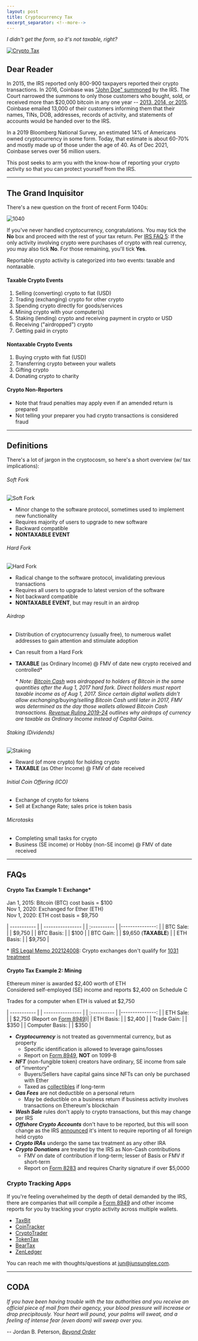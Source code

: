 ```yaml
---
layout: post
title: Cryptocurrency Tax
excerpt_separator: <!--more-->
---
```


_I didn't get the form, so it's not taxable, right?_

[![Crypto Tax](../images/CryptoTax.jpeg "Cryptocurrency Tax")](https://junsunglee.com/Cryptocurrency-Tax)

<!--more-->

## Dear Reader

In 2015, the IRS reported only 800-900 taxpayers reported their crypto transactions. In 2016, Coinbase was ["John Doe" summoned](https://www.justice.gov/opa/pr/court-authorizes-service-john-doe-summons-seeking-identities-us-taxpayers-who-have-used) by the IRS. The Court narrowed the summons to only those customers who bought, sold, or received more than $20,000 bitcoin in any one year -- [2013, 2014, or 2015](https://junsunglee.com/Get-Your-IRS-Transcripts-NOW/). Coinbase emailed 13,000 of their customers informing them that their names, TINs, DOB, addresses, records of activity, and statements of accounts would be handed over to the IRS.

In a 2019 Bloomberg National Survey, an estimated 14% of Americans owned cryptocurrency in some form. Today, that estimate is about 60-70% and mostly made up of those under the age of 40. As of Dec 2021, Coinbase serves over 56 million users.

This post seeks to arm you with the know-how of reporting your crypto activity so that you can protect yourself from the IRS.

---

## The Grand Inquisitor

There's a new question on the front of recent Form 1040s:

![1040](../images/Crypto1040.png "1040 crypto question")

If you've never handled cryptocurrency, congratulations. You may tick the **No** box and proceed with the rest of your tax return. Per [IRS FAQ 5](https://www.irs.gov/individuals/international-taxpayers/frequently-asked-questions-on-virtual-currency-transactions#:~:text=Q5.%C2%A0%20The%202020,3/2/2021): If the only activity involving crypto were purchases of crypto with real currency, you may also tick **No**. For those remaining, you'll tick **Yes**.

Reportable crypto activity is categorized into two events: taxable and nontaxable.

#### Taxable Crypto Events

1. Selling (converting) crypto to fiat (USD)
2. Trading (exchanging) crypto for other crypto
3. Spending crypto directly for goods/services
4. Mining crypto with your computer(s)
5. Staking (lending) crypto and receiving payment in crypto or USD
6. Receiving ("airdropped") crypto
7. Getting paid in crypto

#### Nontaxable Crypto Events

1. Buying crypto with fiat (USD)
2. Transferring crypto between your wallets
3. Gifting crypto
4. Donating crypto to charity

#### Crypto Non-Reporters

- Note that fraud penalties may apply even if an amended return is prepared
- Not telling your preparer you had crypto transactions is considered fraud

---

## Definitions

There's a lot of jargon in the cryptocosm, so here's a short overview (w/ tax implications):

###### _Soft Fork_

![Soft Fork](../images/SoftFork.PNG "Soft Fork")

- Minor change to the software protocol, sometimes used to implement new functionality
- Requires majority of users to upgrade to new software
- Backward compatible
- **NONTAXABLE EVENT**

###### _Hard Fork_

![Hard Fork](../images/HardFork.PNG "Hard Fork")

- Radical change to the software protocol, invalidating previous transactions
- Requires all users to upgrade to latest version of the software
- Not backward compatible
- **NONTAXABLE EVENT**, but may result in an airdrop

###### _Airdrop_

- Distribution of cryptocurrency (usually free), to numerous wallet addresses to gain attention and stimulate adoption
- Can result from a Hard Fork
- **TAXABLE** (as Ordinary Income) @ FMV of date new crypto received and controlled\*

  \* _Note: [Bitcoin Cash](https://en.wikipedia.org/wiki/Bitcoin_Cash) was airdropped to holders of Bitcoin in the same quantities after the Aug 1, 2017 hard fork. Direct holders must report taxable income as of Aug 1, 2017. Since certain digital wallets didn't allow exchanging/buying/selling Bitcoin Cash until later in 2017, FMV was determined as the day those wallets allowed Bitcoin Cash transactions. [Revenue Ruling 2019-24](https://www.irs.gov/pub/irs-drop/rr-19-24.pdf) outlines why airdrops of currency are taxable as Ordinary Income instead of Capital Gains._

###### _Staking (Dividends)_

![Staking](../images/Staking.PNG "Staking")

- Reward (of more crypto) for holding crypto
- **TAXABLE** (as Other Income) @ FMV of date received

###### _Initial Coin Offering (ICO)_

- Exchange of crypto for tokens
- Sell at Exchange Rate; sales price is token basis

###### _Microtasks_

- Completing small tasks for crypto
- Business (SE income) or Hobby (non-SE income) @ FMV of date received

---

## FAQs

#### Crypto Tax Example 1: Exchange\*

Jan 1, 2015: Bitcoin (BTC) cost basis = $100  
Nov 1, 2020: Exchanged for Ether (ETH)  
Nov 1, 2020: ETH cost basis = $9,750

| ----------- | | ---------------- |
| :---------- | |---------------: |
| BTC Sale: | | $9,750 |
| BTC Basis: | | $100 |
| BTC Gain: | | $9,650 (**TAXABLE**) |
| ETH Basis: | | $9,750 |

\* [IRS Legal Memo 202124008](https://www.irs.gov/pub/irs-wd/202124008.pdf): Crypto exchanges don't qualify for [1031 treatment](<https://www.jdsupra.com/legalnews/like-kind-exchanges-of-cryptocurrency-6017961/#:~:text=Section%201031(a)(1,trade%20or%20business%20or%20for)>)

#### Crypto Tax Example 2: Mining

Ethereum miner is awarded $2,400 worth of ETH  
Considered self-employed (SE) income and reports $2,400 on Schedule C

Trades for a computer when ETH is valued at $2,750

| ----------- | | ---------------- |
| :---------- | |---------------: |
| ETH Sale: | | $2,750 (Report on [Form 8949](https://www.irs.gov/pub/irs-pdf/f8949.pdf))|
| ETH Basis: | | $2,400 |
| Trade Gain: | | $350 |
| Computer Basis: | | $350 |

- **_Cryptocurrency_** is not treated as governmental currency, but as property
  - Specific identification is allowed to leverage gains/losses
  - Report on [Form 8949](https://www.irs.gov/pub/irs-pdf/f8949.pdf), **NOT** on 1099-B
- **_NFT_** (non-fungible token) creators have ordinary, SE income from sale of "inventory"
  - Buyers/Sellers have capital gains since NFTs can only be purchased with Ether
  - Taxed as [collectibles](https://www.investopedia.com/articles/personal-finance/061715/how-are-collectibles-taxed.asp#:~:text=Collectibles%20are%20considered%20alternative%20investments,than%20one%20year%20of%20ownership.) if long-term
- **_Gas Fees_** are not deductible on a personal return
  - May be deductible on a business return if business activity involves transactions on Ethereum's blockchain
- **_Wash Sale_** rules don't apply to crypto transactions, but this may change per IRS
- **_Offshore Crypto Accounts_** don't have to be reported, but this will soon change as the IRS [announced](https://www.fincen.gov/sites/default/files/shared/Notice-Virtual%20Currency%20Reporting%20on%20the%20FBAR%20123020.pdf) it's intent to require reporting of all foreign held crypto
- **_Crypto IRAs_** undergo the same tax treatment as any other IRA
- **_Crypto Donations_** are treated by the IRS as Non-Cash contributions
  - FMV on date of contribution if long-term; lesser of Basis or FMV if short-term
  - Report on [Form 8283](https://www.investopedia.com/terms/f/form-8283.asp) and requires Charity signature if over $5,0000

### Crypto Tracking Apps

If you're feeling overwhelmed by the depth of detail demanded by the IRS, there are companies that will compile a [Form 8949](https://taxbit.com/blog/2019-11-18-understanding-irs-8949-cryptocurrency-tax-form) and other income reports for you by tracking your crypto activity across multiple wallets.

- [TaxBit](https://taxbit.com/)
- [CoinTracker](https://www.cointracker.io/)
- [CryptoTrader](https://cryptotrader.tax/)
- [TokenTax](https://tokentax.co/)
- [BearTax](https://bear.tax/)
- [ZenLedger](https://www.zenledger.io/)

You can reach me with thoughts/questions at <jun@junsunglee.com>.

---

## CODA

_If you have been having trouble with the tax authorities and you receive an official piece of mail from their agency, your blood pressure will increase or drop precipitously. Your heart will pound, your palms will sweat, and a feeling of intense fear (even doom) will sweep over you._

-- Jordan B. Peterson, [_Beyond Order_](https://www.amazon.com/Beyond-Order-More-Rules-Life/dp/0593084640)

